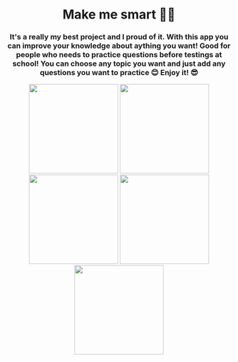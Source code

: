 <h1 align="center">Make me smart 👨‍🏫</h1>
<h3 align="center">It's a really my best project and I proud of it. With this app you can improve your knowledge about aything you want!
Good for people who needs to practice questions before testings at school!
You can choose any topic you want and just add any questions you want to practice 😊
Enjoy it! 😎</h3>

<p align="center">
  <img src="https://user-images.githubusercontent.com/98255061/225808039-5fad07bd-7e1f-43ac-beb6-76396735c661.png" width="200" />
  <img src="https://user-images.githubusercontent.com/98255061/225808043-a71c1207-fb04-4759-ad0a-7c3e28207010.png" width="200" />
  <img src="https://user-images.githubusercontent.com/98255061/225808046-dffa5e30-3625-41f0-8a52-a2fb0b814570.png" width="200" />
  <img src="https://user-images.githubusercontent.com/98255061/225808049-54046d40-7e2f-454d-a28f-52629b1c704a.png" width="200" />
  <img src="https://user-images.githubusercontent.com/98255061/225808050-7c3a6496-b857-4ef9-bbe6-98cee25d229d.png" width="200" />
  </p>
  
